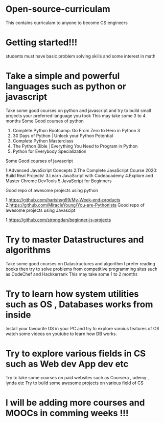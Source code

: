 
# Open-source-curriculam
This contains curriculam to anyone to become CS engineers

# Getting started!!!

students must have basic problem solving skills and some interest in math

# Take a simple and powerful languages such as python or javascript

Take some good courses on python and javascript and try to build small projects your preferred language you took 
This may take some 3 to 4 months
Some Good courses of python

1. Complete Python Bootcamp: Go From Zero to Hero in Python 3
2. 30 Days of Python | Unlock your Python Potential
3. Complete Python Masterclass
4. The Python Bible | Everything You Need to Program in Python
5. Python for Everybody Specialization 

Some Good courses of javascript

1.Advanced JavaScript Concepts
2.The Complete JavaScript Course 2020: Build Real Projects!
3.Learn JavaScript with Codeacademy
4.Explore and Master Chrome DevTools
5.JavaScript for Beginners

Good repo of awesome projects using python 

1.https://github.com/harishsg99/My-Week-end-products 
2.https://github.com/MiracleYoung/You-are-Pythonista
Good repo of awesome projects using Javascipt

1.https://github.com/strongdan/beginner-js-projects

# Try to master Datastructures and algorithms

Take some good courses on Datastructures and algorithm I prefer reading books then try to solve problems from competitive programming sites such as CodeChef and Hackkerrank
This may take some 1 to 2 months


# Try to learn how system utilities such as OS , Databases works from inside 

Install your favourite OS in your PC and try to explore varoius features of OS 
watch some videos on youtube to learn how DB works.

# Try to explore various fields in CS such as Web dev App dev etc
Try to take some courses on paid websites such as Coursera , udemy , lynda etc
Try to build some awesome projects on various field of CS


# I will be adding more courses and MOOCs in comming weeks !!!
